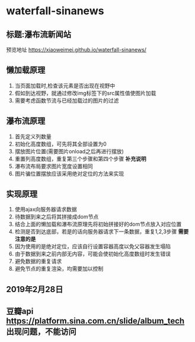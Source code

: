 # waterfall-sinanews
## 标题:瀑布流新闻站
预览地址 https://xiaoweimei.github.io/waterfall-sinanews/
## 懒加载原理
1. 当页面加载时,检查该元素是否出现在视野中
2. 假如到达视野，就通过修改img标签下的src属性值使图片加载
3. 需要考虑函数节流与已经加载过的图片的过滤
## 瀑布流原理
1. 首先定义列数量
2. 初始化高度数组，可先将其全部设置为0
3. 摆放图片位置(需要图片onload之后再进行摆放)
4. 重置列高度数组，重复第三个步骤和第四个步骤
**补充说明**
1. 瀑布流布局要求图片宽度设置相同
2. 图片骗位置摆放应该采用绝对定位的方法来实现
## 实现原理
1. 使用ajax向服务器请求数据
2. 待数据到来之后将其拼接成dom节点
3. 结合上面的懒加载和瀑布流原理先将初始拼接好的dom节点放入对应位置
4. 检测是否到达底部，若是的话向服务器请求下一条数据，重复1,2,3步骤
**需要注意的是**
1. 因为使用的是绝对定位，应该自行设置容器高度以免父容器发生塌陷
2. 由于数据到来之前内部无内容，可能会使初始化高度数组时发生错误
3. 避免数据的重复请求
4. 避免节点的重复渲染，均需要加以控制
## 2019年2月28日
## 豆瓣api https://platform.sina.com.cn/slide/album_tech 出现问题，不能访问
